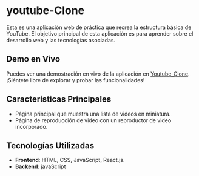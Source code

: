 # youtube-Clone

Esta es una aplicación web de práctica que recrea la estructura básica de YouTube. El objetivo principal de esta aplicación es para aprender sobre el desarrollo web y las tecnologías asociadas.

## Demo en Vivo

Puedes ver una demostración en vivo de la aplicación en [Youtube_Clone](https://duvanrg.github.io/youtube-Clone/). ¡Siéntete libre de explorar y probar las funcionalidades!

## Características Principales

- Página principal que muestra una lista de videos en miniatura.
- Página de reproducción de video con un reproductor de video incorporado.

## Tecnologías Utilizadas

- **Frontend**: HTML, CSS, JavaScript, React.js.
- **Backend**: javaScript

